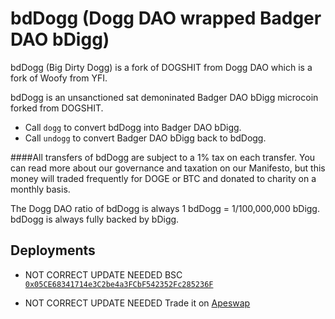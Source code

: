 # bdDogg (Dogg DAO wrapped Badger DAO bDigg)

bdDogg (Big Dirty Dogg) is a fork of DOGSHIT from Dogg DAO which is a fork of Woofy from YFI.

bdDogg is an unsanctioned sat demoninated Badger DAO bDigg microcoin forked from DOGSHIT.  

- Call `dogg` to convert bdDogg into Badger DAO bDigg.
- Call `undogg` to convert Badger DAO bDigg back to bdDogg.

####All transfers of bdDogg are subject to a 1% tax on each transfer.
You can read more about our governance and taxation on our Manifesto, but this money will traded frequently for DOGE or BTC and donated to charity on a monthly basis.

The Dogg DAO ratio of bdDogg is always 1 bdDogg = 1/100,000,000 bDigg. bdDogg is always fully backed by bDigg.

## Deployments

- NOT CORRECT UPDATE NEEDED BSC [`0x05CE68341714e3C2be4a3FCbF542352Fc285236F`](https://bscscan.com/address/0x05CE68341714e3C2be4a3FCbF542352Fc285236F)

- NOT CORRECT UPDATE NEEDED Trade it on [Apeswap](https://info.apeswap.finance/pair/0x7f24df1a718af253105b6fce1287bf8839588524)

